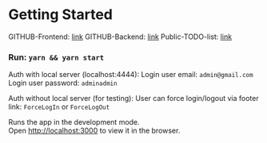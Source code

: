 # Getting Started 

GITHUB-Frontend: [link](https://github.com/xxrom/crypto-test/)
GITHUB-Backend: [link](https://github.com/xxrom/crypto-test-back/)
Public-TODO-list: [link](https://waiting-columnist-390.notion.site/CoinMena-todo-203a6a1c06bc4813a0f1426b578d3baf)

### Run: `yarn && yarn start`

Auth with local server (localhost:4444):
Login user email: `admin@gmail.com`
Login user password: `adminadmin`

Auth without local server (for testing):
User can force login/logout via footer link: `ForceLogIn` or `ForceLogOut`

Runs the app in the development mode.\
Open [http://localhost:3000](http://localhost:3000) to view it in the browser.
